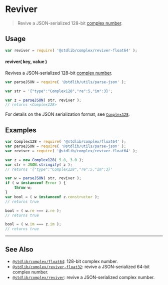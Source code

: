 <!--

@license Apache-2.0

Copyright (c) 2018 The Stdlib Authors.

Licensed under the Apache License, Version 2.0 (the "License");
you may not use this file except in compliance with the License.
You may obtain a copy of the License at

   http://www.apache.org/licenses/LICENSE-2.0

Unless required by applicable law or agreed to in writing, software
distributed under the License is distributed on an "AS IS" BASIS,
WITHOUT WARRANTIES OR CONDITIONS OF ANY KIND, either express or implied.
See the License for the specific language governing permissions and
limitations under the License.

-->

# Reviver

> Revive a JSON-serialized 128-bit [complex number][@stdlib/complex/float64].

<!-- Section to include introductory text. Make sure to keep an empty line after the intro `section` element and another before the `/section` close. -->

<section class="intro">

</section>

<!-- /.intro -->

<!-- Package usage documentation. -->

<section class="usage">

## Usage

```javascript
var reviver = require( '@stdlib/complex/reviver-float64' );
```

#### reviver( key, value )

Revives a JSON-serialized 128-bit [complex number][@stdlib/complex/float64].

```javascript
var parseJSON = require( '@stdlib/utils/parse-json' );

var str = '{"type":"Complex128","re":5,"im":3}';

var z = parseJSON( str, reviver );
// returns <Complex128>
```

For details on the JSON serialization format, see [`Complex128`][@stdlib/complex/float64].

</section>

<!-- /.usage -->

<!-- Package usage notes. Make sure to keep an empty line after the `section` element and another before the `/section` close. -->

<section class="notes">

</section>

<!-- /.notes -->

<!-- Package usage examples. -->

<section class="examples">

## Examples

<!-- eslint no-undef: "error" -->

```javascript
var Complex128 = require( '@stdlib/complex/float64' );
var parseJSON = require( '@stdlib/utils/parse-json' );
var reviver = require( '@stdlib/complex/reviver-float64' );

var z = new Complex128( 5.0, 3.0 );
var str = JSON.stringify( z );
// returns '{"type":"Complex128","re":5,"im":3}'

var w = parseJSON( str, reviver );
if ( w instanceof Error ) {
    throw w;
}
var bool = ( w instanceof z.constructor );
// returns true

bool = ( w.re === z.re );
// returns true

bool = ( w.im === z.im );
// returns true
```

</section>

<!-- /.examples -->

<!-- Section to include cited references. If references are included, add a horizontal rule *before* the section. Make sure to keep an empty line after the `section` element and another before the `/section` close. -->

<section class="references">

</section>

<!-- /.references -->

<!-- Section for related `stdlib` packages. Do not manually edit this section, as it is automatically populated. -->

<section class="related">

* * *

## See Also

-   [`@stdlib/complex/float64`][@stdlib/complex/float64]: 128-bit complex number.
-   [`@stdlib/complex/reviver-float32`][@stdlib/complex/reviver-float32]: revive a JSON-serialized 64-bit complex number.
-   [`@stdlib/complex/reviver`][@stdlib/complex/reviver]: revive a JSON-serialized complex number.

</section>

<!-- /.related -->

<!-- Section for all links. Make sure to keep an empty line after the `section` element and another before the `/section` close. -->

<section class="links">

<!-- <related-links> -->

[@stdlib/complex/float64]: https://github.com/stdlib-js/stdlib/tree/develop/lib/node_modules/%40stdlib/complex/float64

[@stdlib/complex/reviver-float32]: https://github.com/stdlib-js/stdlib/tree/develop/lib/node_modules/%40stdlib/complex/reviver-float32

[@stdlib/complex/reviver]: https://github.com/stdlib-js/stdlib/tree/develop/lib/node_modules/%40stdlib/complex/reviver

<!-- </related-links> -->

</section>

<!-- /.links -->
